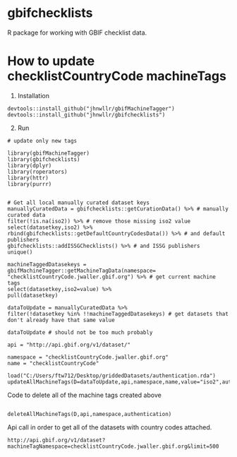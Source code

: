 
# gbifchecklists

R package for working with GBIF checklist data. 

# How to update checklistCountryCode machineTags


1. Installation

```
devtools::install_github("jhnwllr/gbifMachineTagger")
devtools::install_github("jhnwllr/gbifchecklists")
```

2. Run 

```
# update only new tags  

library(gbifMachineTagger)
library(gbifchecklists)
library(dplyr)
library(roperators)
library(httr)
library(purrr)


# Get all local manually curated dataset keys
manuallyCuratedData = gbifchecklists::getCurationData() %>% # manually curated data 
filter(!is.na(iso2)) %>% # remove those missing iso2 value
select(datasetkey,iso2) %>% 
rbind(gbifchecklists::getDefaultCountryCodesData()) %>% # and default publishers  
gbifchecklists::addISSGChecklists() %>% # and ISSG publishers
unique() 

machineTaggedDatasekeys = gbifMachineTagger::getMachineTagData(namespace= "checklistCountryCode.jwaller.gbif.org") %>% # get current machine tags
select(datasetkey,iso2=value) %>%
pull(datasetkey)

dataToUpdate = manuallyCuratedData %>%
filter(!datasetkey %in% !!machineTaggedDatasekeys) # get datasets that don't already have that same value

dataToUpdate # should not be too much probably 

api = "http://api.gbif.org/v1/dataset/"

namespace = "checklistCountryCode.jwaller.gbif.org"
name = "checklistCountryCode"

load("C:/Users/ftw712/Desktop/griddedDatasets/authentication.rda")
updateAllMachineTags(D=dataToUpdate,api,namespace,name,value="iso2",authentication)

```

Code to delete all of the machine tags created above

```

deleteAllMachineTags(D,api,namespace,authentication)

```

Api call in order to get all of the datasets with country codes attached. 

```
http://api.gbif.org/v1/dataset?machineTagNamespace=checklistCountryCode.jwaller.gbif.org&limit=500
```
